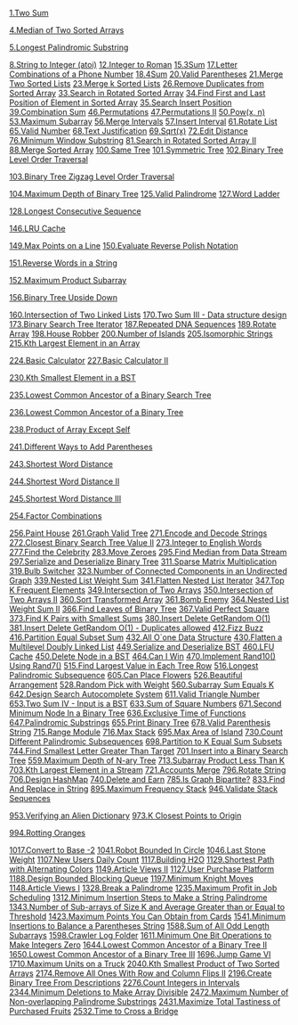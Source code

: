 [1.Two Sum]()

[4.Median of Two Sorted Arrays]()

[5.Longest Palindromic Substring]()

[8.String to Integer (atoi)]()
[12.Integer to Roman]()
[15.3Sum]()
[17.Letter Combinations of a Phone Number]()
[18.4Sum]()
[20.Valid Parentheses]()
[21.Merge Two Sorted Lists]()
[23.Merge k Sorted Lists]()
[26.Remove Duplicates from Sorted Array]()
[33.Search in Rotated Sorted Array]()
[34.Find First and Last Position of Element in Sorted Array]()
[35.Search Insert Position]()
[39.Combination Sum]()
[46.Permutations]()
[47.Permutations II]()
[50.Pow(x, n)]()
[53.Maximum Subarray]()
[56.Merge Intervals]()
[57.Insert Interval]()
[61.Rotate List]()
[65.Valid Number]()
[68.Text Justification]()
[69.Sqrt(x)]()
[72.Edit Distance]()
[76.Minimum Window Substring]()
[81.Search in Rotated Sorted Array II]()
[88.Merge Sorted Array]()
[100.Same Tree]()
[101.Symmetric Tree]()
[102.Binary Tree Level Order Traversal](https://github.com/code2practice/leetcode/blob/main/Solutions/102.%20Binary%20Tree%20Level%20Order%20Traversal.py)

[103.Binary Tree Zigzag Level Order Traversal](https://github.com/code2practice/leetcode/blob/main/Solutions/103.%20Binary%20Tree%20Zigzag%20Level%20Order%20Traversal.py)

[104.Maximum Depth of Binary Tree]()
[125.Valid Palindrome]()
[127.Word Ladder](https://github.com/code2practice/leetcode/blob/main/Solutions/127.%20Word%20Ladder.py)

[128.Longest Consecutive Sequence](https://github.com/code2practice/leetcode/blob/main/Solutions/128.%20Longest%20Consecutive%20Sequence.py)

[146.LRU Cache](https://github.com/code2practice/leetcode/blob/main/Solutions/146.%20LRU%20Cache.py)

[149.Max Points on a Line]()
[150.Evaluate Reverse Polish Notation](https://github.com/code2practice/leetcode/blob/main/Solutions/150.%20Evaluate%20Reverse%20Polish%20Notation.py)

[151.Reverse Words in a String](https://github.com/code2practice/leetcode/blob/main/Solutions/151.%20Reverse%20Words%20in%20a%20String.py)

[152.Maximum Product Subarray](https://github.com/code2practice/leetcode/blob/main/Solutions/152.%20Maximum%20Product%20Subarray.py)

[156.Binary Tree Upside Down](https://github.com/code2practice/leetcode/blob/main/Solutions/156.%20Binary%20Tree%20Upside%20Down.py)

[160.Intersection of Two Linked Lists]()
[170.Two Sum III - Data structure design]()
[173.Binary Search Tree Iterator]()
[187.Repeated DNA Sequences]()
[189.Rotate Array]()
[198.House Robber]()
[200.Number of Islands]()
[205.Isomorphic Strings]()
[215.Kth Largest Element in an Array](https://github.com/code2practice/leetcode/blob/main/Solutions/215.%20Kth%20Largest%20Element%20in%20an%20Array.py)

[224.Basic Calculator]()
[227.Basic Calculator II](https://github.com/code2practice/leetcode/blob/main/Solutions/227.%20Basic%20Calculator%202.py)

[230.Kth Smallest Element in a BST](https://github.com/code2practice/leetcode/blob/main/Solutions/230.%20Kth%20Smallest%20Element%20in%20a%20BST.py)

[235.Lowest Common Ancestor of a Binary Search Tree](https://github.com/code2practice/leetcode/blob/main/Solutions/235.%20Lowest%20Common%20Ancestor%20of%20a%20Binary%20Search%20Tree.py)

[236.Lowest Common Ancestor of a Binary Tree](https://github.com/code2practice/leetcode/blob/main/Solutions/236.%20Lowest%20Common%20Ancestor%20of%20a%20Binary%20Tree.py)

[238.Product of Array Except Self](https://github.com/code2practice/leetcode/blob/main/Solutions/238.%20Product%20of%20Array%20Except%20Self.py)

[241.Different Ways to Add Parentheses](https://github.com/code2practice/leetcode/blob/main/Solutions/241.%20Different%20Ways%20to%20Add%20Parentheses.py)

[243.Shortest Word Distance](https://github.com/code2practice/leetcode/blob/main/Solutions/243.%20Shortest%20Word%20Distance.py)

[244.Shortest Word Distance II](https://github.com/code2practice/leetcode/blob/main/Solutions/244.%20Shortest%20Word%20Distance%20II.py)

[245.Shortest Word Distance III](https://github.com/code2practice/leetcode/blob/main/Solutions/245.%20Shortest%20Word%20Distance%20III.py)

[254.Factor Combinations](https://github.com/code2practice/leetcode/blob/main/Solutions/254.%20Factor%20Combinations.py)

[256.Paint House]()
[261.Graph Valid Tree]()
[271.Encode and Decode Strings]()
[272.Closest Binary Search Tree Value II]()
[273.Integer to English Words]()
[277.Find the Celebrity]()
[283.Move Zeroes]()
[295.Find Median from Data Stream]()
[297.Serialize and Deserialize Binary Tree]()
[311.Sparse Matrix Multiplication]()
[319.Bulb Switcher]()
[323.Number of Connected Components in an Undirected Graph]()
[339.Nested List Weight Sum]()
[341.Flatten Nested List Iterator]()
[347.Top K Frequent Elements]()
[349.Intersection of Two Arrays]()
[350.Intersection of Two Arrays II]()
[360.Sort Transformed Array]()
[361.Bomb Enemy]()
[364.Nested List Weight Sum II]()
[366.Find Leaves of Binary Tree]()
[367.Valid Perfect Square]()
[373.Find K Pairs with Smallest Sums]()
[380.Insert Delete GetRandom O(1)]()
[381.Insert Delete GetRandom O(1) - Duplicates allowed]()
[412.Fizz Buzz]()
[416.Partition Equal Subset Sum]()
[432.All O`one Data Structure]()
[430.Flatten a Multilevel Doubly Linked List]()
[449.Serialize and Deserialize BST]()
[460.LFU Cache]()
[450.Delete Node in a BST]()
[464.Can I Win]()
[470.Implement Rand10() Using Rand7()]()
[515.Find Largest Value in Each Tree Row]()
[516.Longest Palindromic Subsequence]()
[605.Can Place Flowers]()
[526.Beautiful Arrangement]()
[528.Random Pick with Weight]()
[560.Subarray Sum Equals K]()
[642.Design Search Autocomplete System]()
[611.Valid Triangle Number]()
[653.Two Sum IV - Input is a BST]()
[633.Sum of Square Numbers]()
[671.Second Minimum Node In a Binary Tree]()
[636.Exclusive Time of Functions]()
[647.Palindromic Substrings]()
[655.Print Binary Tree]()
[678.Valid Parenthesis String]()
[715.Range Module]()
[716.Max Stack]()
[695.Max Area of Island]()
[730.Count Different Palindromic Subsequences]()
[698.Partition to K Equal Sum Subsets]()
[744.Find Smallest Letter Greater Than Target]()
[701.Insert into a Binary Search Tree]()
[559.Maximum Depth of N-ary Tree]()
[713.Subarray Product Less Than K]()
[703.Kth Largest Element in a Stream]()
[721.Accounts Merge]()
[796.Rotate String]()
[706.Design HashMap]()
[740.Delete and Earn]()
[785.Is Graph Bipartite?]()
[833.Find And Replace in String]()
[895.Maximum Frequency Stack]()
[946.Validate Stack Sequences](https://github.com/code2practice/leetcode/blob/main/Solutions/946.%20Validate%20Stack%20Sequences.py)

[953.Verifying an Alien Dictionary]()
[973.K Closest Points to Origin](https://github.com/code2practice/leetcode/blob/main/Solutions/973.%20K%20Closest%20Points%20to%20Origin.py)

[994.Rotting Oranges](https://github.com/code2practice/leetcode/blob/main/Solutions/994.%20Rotting%20Oranges.py)

[1017.Convert to Base -2]()
[1041.Robot Bounded In Circle]()
[1046.Last Stone Weight]()
[1107.New Users Daily Count]()
[1117.Building H2O]()
[1129.Shortest Path with Alternating Colors]()
[1149.Article Views II]()
[1127.User Purchase Platform]()
[1188.Design Bounded Blocking Queue]()
[1197.Minimum Knight Moves]()
[1148.Article Views I]()
[1328.Break a Palindrome]()
[1235.Maximum Profit in Job Scheduling]()
[1312.Minimum Insertion Steps to Make a String Palindrome]()
[1343.Number of Sub-arrays of Size K and Average Greater than or Equal to Threshold]()
[1423.Maximum Points You Can Obtain from Cards]()
[1541.Minimum Insertions to Balance a Parentheses String]()
[1588.Sum of All Odd Length Subarrays]()
[1598.Crawler Log Folder]()
[1611.Minimum One Bit Operations to Make Integers Zero]()
[1644.Lowest Common Ancestor of a Binary Tree II]()
[1650.Lowest Common Ancestor of a Binary Tree III]()
[1696.Jump Game VI]()
[1710.Maximum Units on a Truck]()
[2040.Kth Smallest Product of Two Sorted Arrays]()
[2174.Remove All Ones With Row and Column Flips II]()
[2196.Create Binary Tree From Descriptions]()
[2276.Count Integers in Intervals]()
[2344.Minimum Deletions to Make Array Divisible]()
[2472.Maximum Number of Non-overlapping Palindrome Substrings]()
[2431.Maximize Total Tastiness of Purchased Fruits]()
[2532.Time to Cross a Bridge]()
